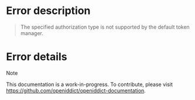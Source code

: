 # Error description

> The specified authorization type is not supported by the default token manager.

# Error details

> [!NOTE]
> This documentation is a work-in-progress. To contribute, please visit https://github.com/openiddict/openiddict-documentation.
